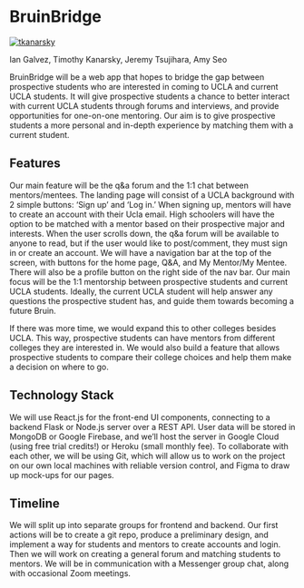 # BruinBridge

[![tkanarsky](https://circleci.com/gh/tkanarsky/BruinBridge.svg?style=shield&circle-token=dcd878801387100caaca2c01bc4bbb10289d8773)](https://app.circleci.com/pipelines/github/tkanarsky/BruinBridge)

Ian Galvez, Timothy Kanarsky, Jeremy Tsujihara, Amy Seo

BruinBridge will be a web app that hopes to bridge the gap between prospective students who are interested in coming to UCLA and current UCLA students. It will give prospective students a chance to better interact with current UCLA students through forums and interviews, and provide opportunities for one-on-one mentoring. Our aim is to give prospective students a more personal and in-depth experience by matching them with a current student.

## Features
Our main feature will be the q&a forum and the 1:1 chat between mentors/mentees. 
The landing page will consist of a UCLA background with 2 simple buttons: ‘Sign up’ and ‘Log in.’ When signing up, mentors will have to create an account with their Ucla email. High schoolers will have the option to be matched with a mentor based on their prospective major and interests. When the user scrolls down, the q&a forum will be available to anyone to read, but if the user would like to post/comment, they must sign in or create an account. We will have a navigation bar at the top of the screen, with buttons for the home page, Q&A, and My Mentor/My Mentee. There will also be a profile button on the right side of the nav bar. Our main focus will be the 1:1 mentorship between prospective students and current UCLA students. Ideally, the current UCLA student will help answer any questions the prospective student has, and guide them towards becoming a future Bruin.

If there was more time, we would expand this to other colleges besides UCLA. This way, prospective students can have mentors from different colleges they are interested in. We would also build a feature that allows prospective students to compare their college choices and help them make a decision on where to go.

## Technology Stack
We will use React.js for the front-end UI components, connecting to a backend Flask or Node.js server over a REST API. User data will be stored in MongoDB or Google Firebase, and we’ll host the server in Google Cloud (using free trial credits!) or Heroku (small monthly fee). To collaborate with each other, we will be using Git, which will allow us to work on the project on our own local machines with reliable version control, and Figma to draw up mock-ups for our pages.

## Timeline	
We will split up into separate groups for frontend and backend. Our first actions will be to create a git repo, produce a preliminary design, and implement a way for students and mentors to create accounts and login. Then we will work on creating a general forum and matching students to mentors. We will be in communication with a Messenger group chat, along with occasional Zoom meetings.


